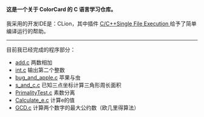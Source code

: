 #### 这是一个关于 **ColorCard** 的 C 语言学习仓库。
我采用的开发IDE是：CLion，其中插件 [C/C+​+​ Single File Execution
](https://plugins.jetbrains.com/plugin/8352-c-c--single-file-execution)给予了简单编译运行的帮助。

------

目前我已经完成的程序部分：
- [add.c](add.c) 两数相加
- [int.c](int.c) 输出第二个整数
- [bug_and_apple.c](bug_and_apple.c) 苹果与虫
- [s_and_c.c](s_and_c.c) 已知三点坐标计算三角形周长面积
- [PrimalityTest.c](PrimalityTest.c) 素数分离
- [Calculate_e.c](Calculate_e.c) 计算e的值
- [GCD.c](GCD.c) 计算两个数字的最大公约数（欧几里得算法）


